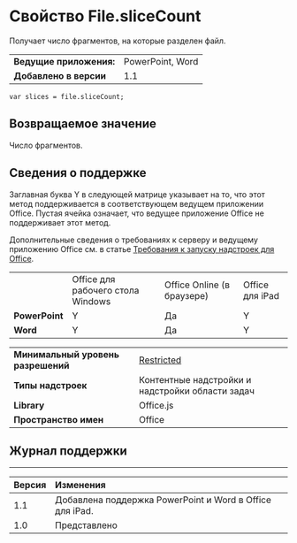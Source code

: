 
# Свойство File.sliceCount
Получает число фрагментов, на которые разделен файл.

|||
|:-----|:-----|
|**Ведущие приложения:**|PowerPoint, Word|
|**Добавлено в версии**|1.1|

```
var slices = file.sliceCount;
```


## Возвращаемое значение

Число фрагментов.


## Сведения о поддержке


Заглавная буква Y в следующей матрице указывает на то, что этот метод поддерживается в соответствующем ведущем приложении Office. Пустая ячейка означает, что ведущее приложение Office не поддерживает этот метод.

Дополнительные сведения о требованиях к серверу и ведущему приложению Office см. в статье [Требования к запуску надстроек для Office](../../docs/overview/requirements-for-running-office-add-ins.md).


|||||
|:-----|:-----|:-----|:-----|
||Office для рабочего стола Windows|Office Online (в браузере)|Office для iPad|
|**PowerPoint**|Y|Да|Y|
|**Word**|Y|Да|Y|

|||
|:-----|:-----|
|**Минимальный уровень разрешений**|[Restricted](../../docs/develop/requesting-permissions-for-api-use-in-content-and-task-pane-add-ins.md)|
|**Типы надстроек**|Контентные надстройки и надстройки области задач|
|**Library**|Office.js|
|**Пространство имен**|Office|

## Журнал поддержки



****


|**Версия**|**Изменения**|
|:-----|:-----|
|1.1|Добавлена поддержка PowerPoint и Word в Office для iPad.|
|1.0|Представлено|
